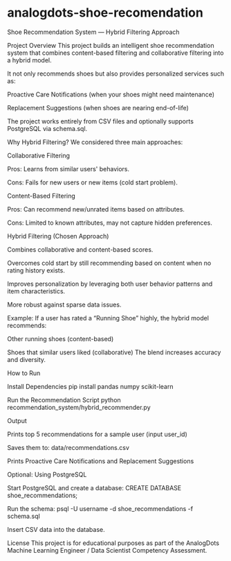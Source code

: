 # analogdots-shoe-recomendation

Shoe Recommendation System — Hybrid Filtering Approach

Project Overview
This project builds an intelligent shoe recommendation system that combines content-based filtering and collaborative filtering into a hybrid model.

It not only recommends shoes but also provides personalized services such as:

Proactive Care Notifications (when your shoes might need maintenance)

Replacement Suggestions (when shoes are nearing end-of-life)

The project works entirely from CSV files and optionally supports PostgreSQL via schema.sql.

Why Hybrid Filtering?
We considered three main approaches:

Collaborative Filtering

Pros: Learns from similar users' behaviors.

Cons: Fails for new users or new items (cold start problem).

Content-Based Filtering

Pros: Can recommend new/unrated items based on attributes.

Cons: Limited to known attributes, may not capture hidden preferences.

Hybrid Filtering (Chosen Approach)

Combines collaborative and content-based scores.

Overcomes cold start by still recommending based on content when no rating history exists.

Improves personalization by leveraging both user behavior patterns and item characteristics.

More robust against sparse data issues.

Example:
If a user has rated a “Running Shoe” highly, the hybrid model recommends:

Other running shoes (content-based)

Shoes that similar users liked (collaborative)
The blend increases accuracy and diversity.

How to Run

Install Dependencies
pip install pandas numpy scikit-learn

Run the Recommendation Script
python recommendation_system/hybrid_recommender.py

Output

Prints top 5 recommendations for a sample user (input user_id)

Saves them to: data/recommendations.csv

Prints Proactive Care Notifications and Replacement Suggestions

Optional: Using PostgreSQL

Start PostgreSQL and create a database:
CREATE DATABASE shoe_recommendations;

Run the schema:
psql -U username -d shoe_recommendations -f schema.sql

Insert CSV data into the database.

License
This project is for educational purposes as part of the AnalogDots Machine Learning Engineer / Data Scientist Competency Assessment.

